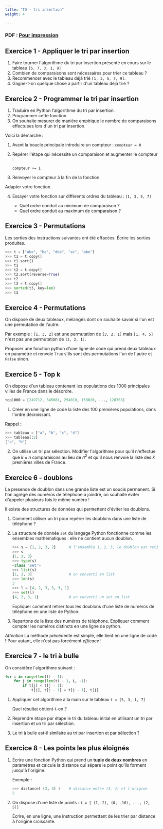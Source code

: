 ```yaml
---
title: "TD - tri insertion"
weight: 4

---
```


### PDF : [Pour impression](./4_tris_insertion_td.pdf)


## Exercice 1 - Appliquer le tri par insertion

1. Faire tourner l'algorithme du tri par insertion présenté en cours sur le tableau `[5, 7, 3, 1, 9]`
2. Combien de comparaisons sont nécessaires pour trier ce tableau ?
3. Recommencer avec le tableau déjà trié `[1, 3, 5, 7, 9]`.
4. Gagne-t-on quelque chose à partir d'un tableau déjà trié ?

## Exercice 2 - Programmer le tri par insertion

1. Traduire en Python l'algorithme du tri par insertion.
2. Programmer cette fonction.
2. On souhaite mesurer de manière empirique le nombre de comparaisons effectuées 
  lors d'un tri par insertion.

  Voici la démarche :

  1. Avant la boucle principale introduire un compteur : `compteur = 0`
  2. Repérer l'étape qui nécessite un comparaison et augmenter le compteur :

      `compteur += 1`

  3. Renvoyer le compteur à la fin de la fonction.

  Adapter votre fonction.

4. Essayer votre fonction sur différents ordres du tableau : `[1, 3, 5, 7]`


    * Quel ordre conduit au minimum de comparaison ?
    * Quel ordre conduit au maximum de comparaison ?

## Exercice 3 - Permutations

Les sorties des instructions suivantes ont été effacées. Écrire les sorties
produites.

```python
>>> t = ["abe", "be", "dda", "ac", "abe"]
>>> t1 = t.copy()
>>> t1.sort()
>>> t1
>>> t2 = t.copy()
>>> t2.sort(reverse=True)
>>> t2
>>> t3 = t.copy()
>>> sorted(t3, key=len)
>>> t3
```

## Exercice 4 - Permutations

On dispose de deux tableaux, mélangés dont on souhaite savoir si l'un
est une permutation de l'autre.

Par exemple : `[1, 3, 2]` est une permutation de `[3, 2, 1]` mais `[1, 4, 5]`
n'est pas une permutation de `[3, 2, 1]`.

Proposer une fonction python d'une ligne de code qui prend deux tableaux
en paramètre et renvoie `True` s'ils sont des permutations l'un de l'autre
et `False` sinon.

## Exercice 5 - Top k

On dispose d'un tableau contenant les populations des 1000
principales villes de France dans le désordre.

```python
top1000 = [249712, 345681, 254010, 153020, ..., 128763]
```


1. Créer en une ligne de code la liste des 100 premières populations, dans
  l'ordre décroissant.

  Rappel : 

  ```python
  >>> tableau = ["a", "b", "c", "d"]
  >>> tableau[:2]
  ["a", "b"]
  ```

2. On utilise un tri par sélection. Modifier l'algorithme pour qu'il n'effectue
  que $k \times n$ comparaisons au lieu de $n^2$ et qu'il nous renvoie
  la liste des $k$ premières villes de France.

## Exercice 6 - doublons

La presence de doublon dans une grande liste est un soucis permanent.
Si l'on agrège des numéros de téléphone à joindre, on souhaite éviter d'appeler
plusieurs fois le même numéro !

Il existe des structures de données qui permettent d'éviter les doublons.

1. Comment utiliser un tri pour repérer les doublons dans une liste de téléphone ?
2. La structure de donnée `set` du langage Python fonctionne comme les ensembles
  mathématiques : elle ne contient aucun doublon.

    ```python
    >>> s = {1, 2, 3, 2}      # l'ensemble 1, 2, 3, le doublon est retiré.
    >>> s
    {1, 2, 3}
    >>> type(s)
    <class 'set'>
    >>> list(s)
    [1, 2, 3]                 # on converti en list
    >>> len(s)
    3
    >>> l = [4, 2, 3, 3, 3, 1]
    >>> set(l)
    {4, 2, 3, 1}              # on converti un set en list
    ```

    Expliquer comment retirer tous les doublons d'une liste de numéros de téléphone
    en une liste de Python.

3. Repartons de la liste des numéros de téléphone. Expliquer comment compter
  les numéros distincts en une ligne de python.


  _Attention_ La méthode précédente est simple, elle tient en une ligne de code !
  Pour autant, elle n'est pas forcément _efficace_ !


## Exercice 7 - le tri à bulle

On considère l'algorithme suivant :

```python
for i in range(len(t) - 1):
    for j in range(len(t) - 1, i, -1):
        if t[j] < t[j - 1]:
            t[j], t[j - 1] = t[j - 1], t[j]
```

1. Appliquer cet algorithme à la main sur le tableau `t = [5, 3, 1, 7]`

    Quel résultat obtient-t-on ?

2. Reprendre étape par étape le tri du tableau initial en utilisant
  un tri par insertion et un tri par sélection.

2. Le tri à bulle est-il similaire au tri par insertion et par sélection ?

## Exercice 8 - Les points les plus éloignés

1. Écrire une fonction Python qui prend un **tuple de deux nombres** en paramètres
    et calcule la distance qui sépare le point qu'ils forment jusqu'à l'origine.

    Exemple :

    ```python
    >>> distance( (3, 4) )    # distance entre (3, 4) et l'origine
    5
    ```

2. On dispose d'une liste de points : `t = [ (1, 2), (0, -10), ..., (2, 5)]`

    Écrire, en une ligne, une instruction permettant de les trier par distance
    à l'origine croissante.


